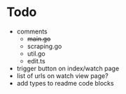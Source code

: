 # Todo
- comments
    - ~~main.go~~
    - scraping.go
    - util.go
    - edit.ts
- trigger button on index/watch page
- list of urls on watch view page?
- add types to readme code blocks